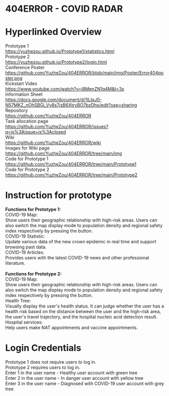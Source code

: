 # 404ERROR - COVID RADAR
# Hyperlinked Overview
Prototype 1<br>
https://yuzhezou.github.io/Prototype1/statistics.html<br>
Prototype 2<br>
https://yuzhezou.github.io/Prototype2/login.html<br>
Conference Poster<br>
https://github.com/YuzheZou/404ERROR/blob/main/img/Poster/Error404poster.png<br>
Kickstart Video<br>
https://www.youtube.com/watch?v=i8MenZN1q4M&t=3s<br>
Information Sheet<br>
https://docs.google.com/document/d/1ILlqJ0-N57MKZ_nOhSBGi_Vy8s7jzB6XtryBO7bzDhs/edit?usp=sharing<br>
Repository<br>
https://github.com/YuzheZou/404ERROR<br>
Task allocation page<br>
https://github.com/YuzheZou/404ERROR/issues?q=is%3Aissue+is%3Aclosed<br>
Wiki<br>
https://github.com/YuzheZou/404ERROR/wiki<br>
Images for Wiki page<br>
https://github.com/YuzheZou/404ERROR/tree/main/img<br>
Code for Prototype 1<br>
https://github.com/YuzheZou/404ERROR/tree/main/Prototype1<br>
Code for Prototype 2<br>
https://github.com/YuzheZou/404ERROR/tree/main/Prototype2<br>
# Instruction for prototype
<b>Functions for Prototype 1:</b><br>
COVID-19 Map: <br>
Show users their geographic relationship with high-risk areas. Users can also switch the map display mode to population density and regional safety index respectively by pressing the button.<br>
COVID-19 Statistic: <br>
Update various data of the new crown epidemic in real time and support browsing past data.<br>
COVID-19 Articles: <br>
Provides users with the latest COVID-19 news and other professional literature.<br><br>
<b>Functions for Prototype 2:</b><br>
COVID-19 Map: <br>
Show users their geographic relationship with high-risk areas. Users can also switch the map display mode to population density and regional safety index respectively by pressing the button.<br>
Health Tree: <br>
Visually display the user's health status. It can judge whether the user has a health risk based on the distance between the user and the high-risk area, the user's travel trajectory, and the hospital nucleic acid detection result.<br>
Hospital services:<br>
Help users make NAT appointments and vaccine appointments.<br>

# Login Credentials
Prototype 1 does not require users to log in.<br>
Prototype 2 requires users to log in.<br>
Enter 1 in the user name - Healthy user account with green tree<br>
Enter 2 in the user name - In danger user account with yellow tree<br>
Enter 3 in the user name - Diagnosed with COVID-19 user account with grey tree<br>
